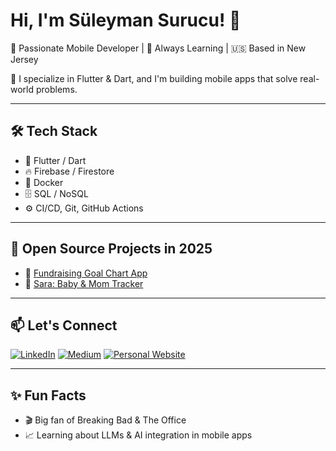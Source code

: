 # Hi, I'm Süleyman Surucu! 👋

🎯 Passionate Mobile Developer | 🧠 Always Learning | 🇺🇸 Based in New Jersey

🚀 I specialize in Flutter & Dart, and I'm building mobile apps that solve real-world problems.

---

## 🛠️ Tech Stack
- 🔷 Flutter / Dart
- 🔥 Firebase / Firestore
- 🐳 Docker
- 🗄️ SQL / NoSQL
- ⚙️ CI/CD, Git, GitHub Actions

---

## 📌 Open Source Projects in 2025

- 🔗 [Fundraising Goal Chart App](https://github.com/suleymansurucu/fundraising-goal-chart)
- 🍼 [Sara: Baby & Mom Tracker](https://github.com/suleymansurucu/baby-tracker)

---

## 📫 Let's Connect
[![LinkedIn](https://img.shields.io/badge/LinkedIn-blue?logo=linkedin&logoColor=white)](https://www.linkedin.com/in/suleymansurucu)
[![Medium](https://img.shields.io/badge/Medium-black?logo=medium)](https://medium.com/@suleymansurucu)
[![Personal Website](https://img.shields.io/badge/Website-grey?logo=google-chrome&logoColor=white)](https://suleymansurucu.dev)

---

## ✨ Fun Facts
- 🎬 Big fan of Breaking Bad & The Office
- 📈 Learning about LLMs & AI integration in mobile apps
